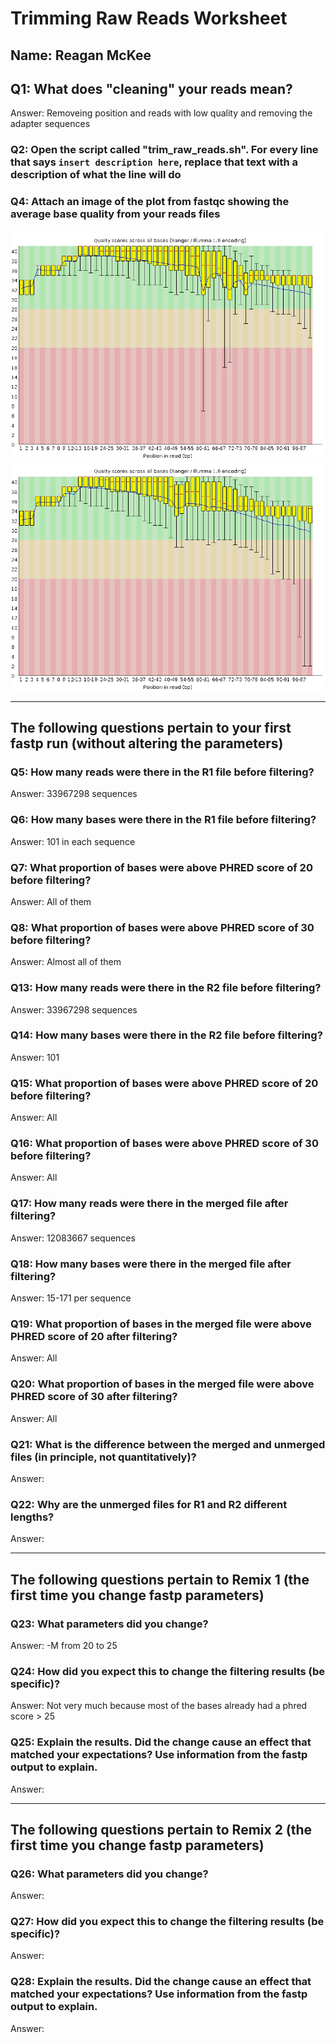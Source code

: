 # Trimming Raw Reads Worksheet

<!--- Write name below --->
## Name: Reagan McKee

<!--- For this worksheet, answer the following questions--->

## Q1: What does "cleaning" your reads mean?
Answer: Removeing position and reads with low quality and removing the adapter sequences

### Q2: Open the script called "trim_raw_reads.sh". For every line that says ```insert description here```, replace that text with a description of what the line will do

### Q4: Attach an image of the plot from fastqc showing the average base quality from your reads files
![before-trimming-PHRED-plot-1](./images/read1_average_base_quality.png)
![before-trimming-PHRED-plot-1](./images/read2_average_base_quality.png)

---

## The following questions pertain to your first fastp run (without altering the parameters)
### Q5: How many reads were there in the R1 file before filtering?
Answer: 33967298 sequences
### Q6: How many bases were there in the R1 file before filtering?
Answer: 101 in each sequence
### Q7: What proportion of bases were above PHRED score of 20 before filtering?
Answer: All of them 
### Q8: What proportion of bases were above PHRED score of 30 before filtering?
Answer: Almost all of them

### Q13: How many reads were there in the R2 file before filtering?
Answer: 33967298 sequences
### Q14: How many bases were there in the R2 file before filtering?
Answer: 101 
### Q15: What proportion of bases were above PHRED score of 20 before filtering?
Answer: All
### Q16: What proportion of bases were above PHRED score of 30 before filtering?
Answer: All

### Q17: How many reads were there in the merged file after filtering?
Answer: 12083667 sequences 
### Q18: How many bases were there in the merged file after filtering?
Answer: 	15-171 per sequence
### Q19: What proportion of bases in the merged file were above PHRED score of 20 after filtering?
Answer: All
### Q20: What proportion of bases in the merged file were above PHRED score of 30 after filtering?
Answer: All

### Q21: What is the difference between the merged and unmerged files (in principle, not quantitatively)?
Answer: 
### Q22: Why are the unmerged files for R1 and R2 different lengths?
Answer:

---

## The following questions pertain to Remix 1 (the first time you change fastp parameters)
### Q23: What parameters did you change?
Answer: -M from 20 to 25
### Q24: How did you expect this to change the filtering results (be specific)?
Answer: Not very much because most of the bases already had a phred score > 25
### Q25: Explain the results. Did the change cause an effect that matched your expectations? Use information from the fastp output to explain.
Answer: 

---

## The following questions pertain to Remix 2 (the first time you change fastp parameters)
### Q26: What parameters did you change?
Answer: 
### Q27: How did you expect this to change the filtering results (be specific)?
Answer: 
### Q28: Explain the results. Did the change cause an effect that matched your expectations? Use information from the fastp output to explain.
Answer: 

